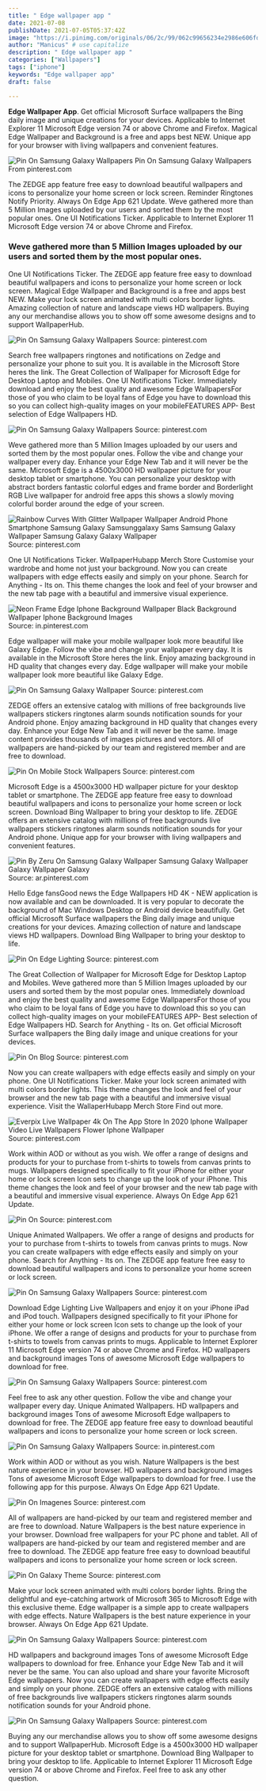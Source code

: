 ```yaml
---
title: " Edge wallpaper app "
date: 2021-07-08
publishDate: 2021-07-05T05:37:42Z
image: "https://i.pinimg.com/originals/06/2c/99/062c99656234e2986e606fd2c2bdeaca.jpg"
author: "Manicus" # use capitalize
description: " Edge wallpaper app "
categories: ["Wallpapers"]
tags: ["iphone"]
keywords: "Edge wallpaper app"
draft: false

---
```



**Edge Wallpaper App**. Get official Microsoft Surface wallpapers the Bing daily image and unique creations for your devices. Applicable to Internet Explorer 11 Microsoft Edge version 74 or above Chrome and Firefox. Magical Edge Wallpaper and Background is a free and apps best NEW. Unique app for your browser with living wallpapers and convenient features.

![Pin On Samsung Galaxy Wallpapers](https://i.pinimg.com/originals/06/2c/99/062c99656234e2986e606fd2c2bdeaca.jpg "Pin On Samsung Galaxy Wallpapers")
Pin On Samsung Galaxy Wallpapers From pinterest.com


The ZEDGE app feature free easy to download beautiful wallpapers and icons to personalize your home screen or lock screen. Reminder Ringtones Notify Priority. Always On Edge App 621 Update. Weve gathered more than 5 Million Images uploaded by our users and sorted them by the most popular ones. One UI Notifications Ticker. Applicable to Internet Explorer 11 Microsoft Edge version 74 or above Chrome and Firefox.

### Weve gathered more than 5 Million Images uploaded by our users and sorted them by the most popular ones.

One UI Notifications Ticker. The ZEDGE app feature free easy to download beautiful wallpapers and icons to personalize your home screen or lock screen. Magical Edge Wallpaper and Background is a free and apps best NEW. Make your lock screen animated with multi colors border lights. Amazing collection of nature and landscape views HD wallpapers. Buying any our merchandise allows you to show off some awesome designs and to support WallpaperHub.


![Pin On Samsung Galaxy Wallpapers](https://i.pinimg.com/originals/8e/08/44/8e08441fa459cd1d8af33ebbf1a5e4d6.jpg "Pin On Samsung Galaxy Wallpapers")
Source: pinterest.com

Search free wallpapers ringtones and notifications on Zedge and personalize your phone to suit you. It is available in the Microsoft Store heres the link. The Great Collection of Wallpaper for Microsoft Edge for Desktop Laptop and Mobiles. One UI Notifications Ticker. Immediately download and enjoy the best quality and awesome Edge WallpapersFor those of you who claim to be loyal fans of Edge you have to download this so you can collect high-quality images on your mobileFEATURES APP- Best selection of Edge Wallpapers HD.

![Pin On Samsung Galaxy Wallpapers](https://i.pinimg.com/originals/44/9b/21/449b21869439c9401d97f11fe1b023ce.jpg "Pin On Samsung Galaxy Wallpapers")
Source: pinterest.com

Weve gathered more than 5 Million Images uploaded by our users and sorted them by the most popular ones. Follow the vibe and change your wallpaper every day. Enhance your Edge New Tab and it will never be the same. Microsoft Edge is a 4500x3000 HD wallpaper picture for your desktop tablet or smartphone. You can personalize your desktop with abstract borders fantastic colorful edges and frame border and Borderlight RGB Live wallpaper for android free apps this shows a slowly moving colorful border around the edge of your screen.

![Rainbow Curves With Glitter Wallpaper Wallpaper Android Phone Smartphone Samsung Galaxy Samsunggalaxy Sams Samsung Galaxy Wallpaper Samsung Galaxy Galaxy Wallpaper](https://i.pinimg.com/originals/ad/20/c3/ad20c3645b53b42f62d68d5a657054b0.jpg "Rainbow Curves With Glitter Wallpaper Wallpaper Android Phone Smartphone Samsung Galaxy Samsunggalaxy Sams Samsung Galaxy Wallpaper Samsung Galaxy Galaxy Wallpaper")
Source: pinterest.com

One UI Notifications Ticker. WallpaperHubapp Merch Store Customise your wardrobe and home not just your background. Now you can create wallpapers with edge effects easily and simply on your phone. Search for Anything - Its on. This theme changes the look and feel of your browser and the new tab page with a beautiful and immersive visual experience.

![Neon Frame Edge Iphone Background Wallpaper Black Background Wallpaper Iphone Background Images](https://i.pinimg.com/474x/9b/71/d7/9b71d759f2438aad1efa60bc06c130f1.jpg "Neon Frame Edge Iphone Background Wallpaper Black Background Wallpaper Iphone Background Images")
Source: in.pinterest.com

Edge wallpaper will make your mobile wallpaper look more beautiful like Galaxy Edge. Follow the vibe and change your wallpaper every day. It is available in the Microsoft Store heres the link. Enjoy amazing background in HD quality that changes every day. Edge wallpaper will make your mobile wallpaper look more beautiful like Galaxy Edge.

![Pin On Samsung Galaxy Wallpaper](https://i.pinimg.com/originals/74/63/89/746389e8c5e8e6df1225dcc98bc3df29.jpg "Pin On Samsung Galaxy Wallpaper")
Source: pinterest.com

ZEDGE offers an extensive catalog with millions of free backgrounds live wallpapers stickers ringtones alarm sounds notification sounds for your Android phone. Enjoy amazing background in HD quality that changes every day. Enhance your Edge New Tab and it will never be the same. Image content provides thousands of images pictures and vectors. All of wallpapers are hand-picked by our team and registered member and are free to download.

![Pin On Mobile Stock Wallpapers](https://i.pinimg.com/originals/68/55/f0/6855f0fdf92179c1734d90b43073df34.jpg "Pin On Mobile Stock Wallpapers")
Source: pinterest.com

Microsoft Edge is a 4500x3000 HD wallpaper picture for your desktop tablet or smartphone. The ZEDGE app feature free easy to download beautiful wallpapers and icons to personalize your home screen or lock screen. Download Bing Wallpaper to bring your desktop to life. ZEDGE offers an extensive catalog with millions of free backgrounds live wallpapers stickers ringtones alarm sounds notification sounds for your Android phone. Unique app for your browser with living wallpapers and convenient features.

![Pin By Zeru On Samsung Galaxy Wallpaper Samsung Galaxy Wallpaper Galaxy Wallpaper Galaxy](https://i.pinimg.com/originals/fe/6b/28/fe6b28afa3c61e7ff0cdb263170cacaa.jpg "Pin By Zeru On Samsung Galaxy Wallpaper Samsung Galaxy Wallpaper Galaxy Wallpaper Galaxy")
Source: ar.pinterest.com

Hello Edge fansGood news the Edge Wallpapers HD 4K - NEW application is now available and can be downloaded. It is very popular to decorate the background of Mac Windows Desktop or Android device beautifully. Get official Microsoft Surface wallpapers the Bing daily image and unique creations for your devices. Amazing collection of nature and landscape views HD wallpapers. Download Bing Wallpaper to bring your desktop to life.

![Pin On Edge Lighting](https://i.pinimg.com/originals/dc/cb/0a/dccb0af462b60d60d562d268d0f64d64.png "Pin On Edge Lighting")
Source: pinterest.com

The Great Collection of Wallpaper for Microsoft Edge for Desktop Laptop and Mobiles. Weve gathered more than 5 Million Images uploaded by our users and sorted them by the most popular ones. Immediately download and enjoy the best quality and awesome Edge WallpapersFor those of you who claim to be loyal fans of Edge you have to download this so you can collect high-quality images on your mobileFEATURES APP- Best selection of Edge Wallpapers HD. Search for Anything - Its on. Get official Microsoft Surface wallpapers the Bing daily image and unique creations for your devices.

![Pin On Blog](https://i.pinimg.com/originals/9d/1e/c8/9d1ec89cd18851d3410cdb2ec44a10d1.jpg "Pin On Blog")
Source: pinterest.com

Now you can create wallpapers with edge effects easily and simply on your phone. One UI Notifications Ticker. Make your lock screen animated with multi colors border lights. This theme changes the look and feel of your browser and the new tab page with a beautiful and immersive visual experience. Visit the WallaperHubapp Merch Store Find out more.

![Everpix Live Wallpaper 4k On The App Store In 2020 Iphone Wallpaper Video Live Wallpapers Flower Iphone Wallpaper](https://i.pinimg.com/originals/c6/14/6e/c6146ee6a040cdce0a6b0d4bf784cbe1.png "Everpix Live Wallpaper 4k On The App Store In 2020 Iphone Wallpaper Video Live Wallpapers Flower Iphone Wallpaper")
Source: pinterest.com

Work within AOD or without as you wish. We offer a range of designs and products for your to purchase from t-shirts to towels from canvas prints to mugs. Wallpapers designed specifically to fit your iPhone for either your home or lock screen Icon sets to change up the look of your iPhone. This theme changes the look and feel of your browser and the new tab page with a beautiful and immersive visual experience. Always On Edge App 621 Update.

![Pin On](https://i.pinimg.com/originals/c9/fa/f4/c9faf45485e96ff139015d4072ab23f4.jpg "Pin On")
Source: pinterest.com

Unique Animated Wallpapers. We offer a range of designs and products for your to purchase from t-shirts to towels from canvas prints to mugs. Now you can create wallpapers with edge effects easily and simply on your phone. Search for Anything - Its on. The ZEDGE app feature free easy to download beautiful wallpapers and icons to personalize your home screen or lock screen.

![Pin On Samsung Galaxy Wallpapers](https://i.pinimg.com/originals/b1/c8/5e/b1c85ebe9b8af8cfaa218aa161a259e7.jpg "Pin On Samsung Galaxy Wallpapers")
Source: pinterest.com

Download Edge Lighting Live Wallpapers and enjoy it on your iPhone iPad and iPod touch. Wallpapers designed specifically to fit your iPhone for either your home or lock screen Icon sets to change up the look of your iPhone. We offer a range of designs and products for your to purchase from t-shirts to towels from canvas prints to mugs. Applicable to Internet Explorer 11 Microsoft Edge version 74 or above Chrome and Firefox. HD wallpapers and background images Tons of awesome Microsoft Edge wallpapers to download for free.

![Pin On Samsung Galaxy Wallpapers](https://i.pinimg.com/originals/f8/5b/f2/f85bf20be55a556021c5c1f28e92f8c5.jpg "Pin On Samsung Galaxy Wallpapers")
Source: pinterest.com

Feel free to ask any other question. Follow the vibe and change your wallpaper every day. Unique Animated Wallpapers. HD wallpapers and background images Tons of awesome Microsoft Edge wallpapers to download for free. The ZEDGE app feature free easy to download beautiful wallpapers and icons to personalize your home screen or lock screen.

![Pin On Samsung Galaxy Wallpapers](https://i.pinimg.com/originals/fe/f1/6f/fef16fc372f05e446a9c23cb80a350d3.jpg "Pin On Samsung Galaxy Wallpapers")
Source: in.pinterest.com

Work within AOD or without as you wish. Nature Wallpapers is the best nature experience in your browser. HD wallpapers and background images Tons of awesome Microsoft Edge wallpapers to download for free. I use the following app for this purpose. Always On Edge App 621 Update.

![Pin On Imagenes](https://i.pinimg.com/originals/01/e0/3d/01e03d0077a69a9729686f6ac6f543cc.png "Pin On Imagenes")
Source: pinterest.com

All of wallpapers are hand-picked by our team and registered member and are free to download. Nature Wallpapers is the best nature experience in your browser. Download free wallpapers for your PC phone and tablet. All of wallpapers are hand-picked by our team and registered member and are free to download. The ZEDGE app feature free easy to download beautiful wallpapers and icons to personalize your home screen or lock screen.

![Pin On Galaxy Theme](https://i.pinimg.com/originals/6f/1e/e4/6f1ee4912bfe8bdf0426b111e3f9136f.jpg "Pin On Galaxy Theme")
Source: pinterest.com

Make your lock screen animated with multi colors border lights. Bring the delightful and eye-catching artwork of Microsoft 365 to Microsoft Edge with this exclusive theme. Edge wallpaper is a simple app to create wallpapers with edge effects. Nature Wallpapers is the best nature experience in your browser. Always On Edge App 621 Update.

![Pin On Samsung Galaxy Wallpapers](https://i.pinimg.com/originals/51/8b/85/518b85011ba68a004efbc55ac6088941.jpg "Pin On Samsung Galaxy Wallpapers")
Source: pinterest.com

HD wallpapers and background images Tons of awesome Microsoft Edge wallpapers to download for free. Enhance your Edge New Tab and it will never be the same. You can also upload and share your favorite Microsoft Edge wallpapers. Now you can create wallpapers with edge effects easily and simply on your phone. ZEDGE offers an extensive catalog with millions of free backgrounds live wallpapers stickers ringtones alarm sounds notification sounds for your Android phone.

![Pin On Samsung Galaxy Wallpapers](https://i.pinimg.com/originals/06/2c/99/062c99656234e2986e606fd2c2bdeaca.jpg "Pin On Samsung Galaxy Wallpapers")
Source: pinterest.com

Buying any our merchandise allows you to show off some awesome designs and to support WallpaperHub. Microsoft Edge is a 4500x3000 HD wallpaper picture for your desktop tablet or smartphone. Download Bing Wallpaper to bring your desktop to life. Applicable to Internet Explorer 11 Microsoft Edge version 74 or above Chrome and Firefox. Feel free to ask any other question.

